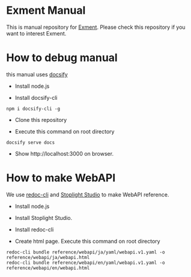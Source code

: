 # Exment Manual
This is manual repository for <a href="https://github.com/exceedone/exment">Exment</a>.
Please check this repository if you want to interest Exment.

# How to debug manual
this manual uses [docsify](https://docsify.js.org/#/)

- Install node.js

- Install docsify-cli

~~~
npm i docsify-cli -g
~~~

- Clone this repository

- Execute this command on root directory

~~~
docsify serve docs
~~~

- Show http://localhost:3000 on browser.


# How to make WebAPI 
We use [redoc-cli](https://github.com/Redocly/redoc/tree/master/cli) and [Stoplight Studio](https://stoplight.io/studio/) to make WebAPI reference.

- Install node.js

- Install Stoplight Studio.

- Install redoc-cli

- Create html page. Execute this command on root directory

~~~
redoc-cli bundle reference/webapi/ja/yaml/webapi.v1.yaml -o reference/webapi/ja/webapi.html
redoc-cli bundle reference/webapi/en/yaml/webapi.v1.yaml -o reference/webapi/en/webapi.html
~~~